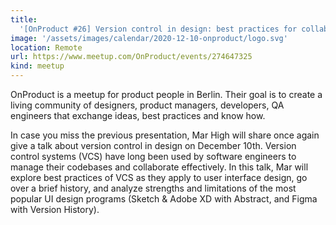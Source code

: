 ```yaml
---
title:
  '[OnProduct #26] Version control in design: best practices for collaboration'
image: '/assets/images/calendar/2020-12-10-onproduct/logo.svg'
location: Remote
url: https://www.meetup.com/OnProduct/events/274647325
kind: meetup
---
```


OnProduct is a meetup for product people in Berlin. Their goal is to create a
living community of designers, product managers, developers, QA engineers that
exchange ideas, best practices and know how.

In case you miss the previous presentation, Mar High will share once again give
a talk about version control in design on December 10th. Version control systems
(VCS) have long been used by software engineers to manage their codebases and
collaborate effectively. In this talk, Mar will explore best practices of VCS as
they apply to user interface design, go over a brief history, and analyze
strengths and limitations of the most popular UI design programs (Sketch & Adobe
XD with Abstract, and Figma with Version History).
